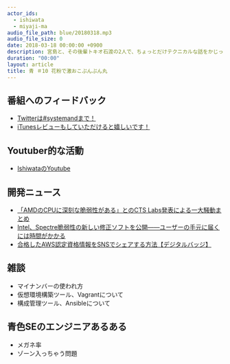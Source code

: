 ```yaml
---
actor_ids:
  - ishiwata
  - miyaji-ma
audio_file_path: blue/20180318.mp3
audio_file_size: 0
date: 2018-03-18 00:00:00 +0900
description: 宮島と、その後輩トキオ石渡の2人で、ちょっとだけテクニカルな話をかじっちゃおう！という趣旨で始めた、systemand.onlineのサブチャンネル青です。
duration: "00:00"
layout: article
title: 青 ＃10 花粉で激おこぷんぷん丸
---
```

## 番組へのフィードバック
* [Twitterは#systemandまで！](https://twitter.com/search?q=%23systemand)
* [iTunesレビューもしていただけると嬉しいです！](https://itunes.apple.com/jp/podcast/systemand-online/id1205168408?mt=2)

## Youtuber的な活動

* [IshiwataのYoutube](https://www.youtube.com/channel/UC0dN6GcdwpQA-WdSfI2tmZQ)

## 開発ニュース
* [「AMDのCPUに深刻な脆弱性がある」とのCTS Labs発表による一大騒動まとめ](https://gigazine.net/news/20180317-amd-ryzen-epyc-security-flaw/)
* [Intel、Spectre脆弱性の新しい修正ソフトを公開――ユーザーの手元に届くには時間がかかる](https://jp.techcrunch.com/2018/02/22/2018-02-21-intel-ships-update-for-newest-spectre-affected-chips/)
* [合格したAWS認定資格情報をSNSでシェアする方法【デジタルバッジ】](https://dev.classmethod.jp/etc/how_to_share_aws_certification_information/)

## 雑談
* マイナンバーの使われ方
* 仮想環境構築ツール、Vagrantについて
* 構成管理ツール、Ansibleについて

## 青色SEのエンジニアあるある
* メガネ率
* ゾーン入っちゃう問題

